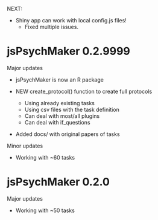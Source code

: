 NEXT:

* Shiny app can work with local config.js files!
  + Fixed multiple issues. 

# jsPsychMaker 0.2.9999

Major updates  

* jsPsychMaker is now an R package  

* NEW create_protocol() function to create full protocols 
  + Using already existing tasks
  + Using csv files with the task definition
  + Can deal with most/all plugins
  + Can deal with if_questions 
  
* Added docs/ with original papers of tasks
  

Minor updates

* Working with ~60 tasks


# jsPsychMaker 0.2.0

Major updates  

* Working with ~50 tasks

